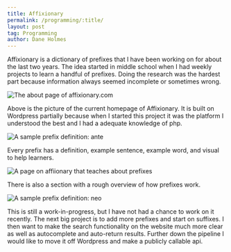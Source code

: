 ```yaml
---
title: Affixionary
permalink: /programming/:title/
layout: post
tag: Programming
author: Dane Holmes
---
```


Affixionary is a dictionary of prefixes that I have been working on for about the last two years. The idea started in middle school when I had weekly projects to learn a handful of prefixes. Doing the research was the hardest part because information always seemed incomplete or sometimes wrong.

<picture>
<source srcset="{{ site.baseurl }}/assets/images/affixionary/homepage.webp" type="image/webp">
<source srcset="{{ site.baseurl }}/assets/images/affixionary/homepage.png" type="image/png">
<img alt="The about page of affixionary.com" src="{{ site.baseurl }}/assets/images/affixionary/homepage.png">
</picture>

Above is the picture of the current homepage of Affixionary. It is built on Wordpress partially because when I started this project it was the platform I understood the best and I had a adequate knowledge of php.

<picture>
<source srcset="{{ site.baseurl }}/assets/images/affixionary/ante-definition.webp" type="image/webp">
<source srcset="{{ site.baseurl }}/assets/images/affixionary/ante-definition.png" type="image/png">
<img alt="A sample prefix definition: ante" src="{{ site.baseurl }}/assets/images/affixionary/ante-definition.png">
</picture>

Every prefix has a definition, example sentence, example word, and visual to help learners.

<picture>
<source srcset="{{ site.baseurl }}/assets/images/affixionary/about.webp" type="image/webp">
<source srcset="{{ site.baseurl }}/assets/images/affixionary/about.png" type="image/png">
<img alt="A page on affiionary that teaches about prefixes" src="{{ site.baseurl }}/assets/images/affixionary/about.png">
</picture>

There is also a section with a rough overview of how prefixes work.

<picture>
<source srcset="{{ site.baseurl }}/assets/images/affixionary/neo-definition.webp" type="image/webp">
<source srcset="{{ site.baseurl }}/assets/images/affixionary/neo-definition.png" type="image/png">
<img alt="A sample prefix definition: neo" src="{{ site.baseurl }}/assets/images/affixionary/neo-definition.png">
</picture>

This is still a work-in-progress, but I have not had a chance to work on it recently. The next big project is to add more prefixes and start on suffixes. I then want to make the search functionality on the website much more clear as well as autocomplete and auto-return results. Further down the pipeline I would like to move it off Wordpress and make a publicly callable api.